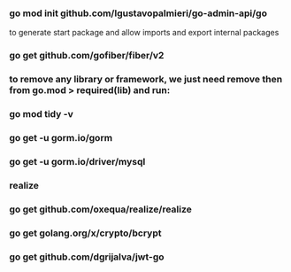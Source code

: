 ### go mod init github.com/lgustavopalmieri/go-admin-api/go

to generate start package and allow imports and export internal packages

### go get github.com/gofiber/fiber/v2

### to remove any library or framework, we just need remove then from go.mod > required(lib) and run:

### go mod tidy -v

### go get -u gorm.io/gorm

### go get -u gorm.io/driver/mysql


### realize
### go get github.com/oxequa/realize/realize


### go get golang.org/x/crypto/bcrypt

### go get github.com/dgrijalva/jwt-go